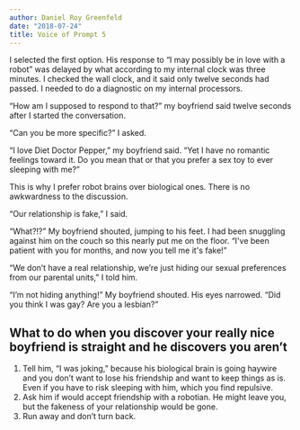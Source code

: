 ```yaml
---
author: Daniel Roy Greenfeld
date: "2018-07-24"
title: Voice of Prompt 5
---
```



I selected the first option. His response to “I may possibly be in love with a robot” was delayed by what according to my internal clock was three minutes. I checked the wall clock, and it said only twelve seconds had passed. I needed to do a diagnostic on my internal processors.

“How am I supposed to respond to that?” my boyfriend said twelve seconds after I started the conversation.

“Can you be more specific?” I asked.

“I love Diet Doctor Pepper,” my boyfriend said. “Yet I have no romantic feelings toward it. Do you mean that or that you prefer a sex toy to ever sleeping with me?”

This is why I prefer robot brains over biological ones. There is no awkwardness to the discussion.

“Our relationship is fake,” I said.

“What?!?” My boyfriend shouted, jumping to his feet. I had been snuggling against him on the couch so this nearly put me on the floor. “I've been patient with you for months, and now you tell me it's fake!”

“We don’t have a real relationship, we’re just hiding our sexual preferences from our parental units,” I told him.

“I’m not hiding anything!” My boyfriend shouted. His eyes narrowed. “Did you think I was gay? Are you a lesbian?”

## What to do when you discover your really nice boyfriend is straight and he discovers you aren’t

1. Tell him, “I was joking,” because his biological brain is going haywire and you don’t want to lose his friendship and want to keep things as is. Even if you have to risk sleeping with him, which you find repulsive.
2. Ask him if would accept friendship with a robotian. He might leave you, but the fakeness of your relationship would be gone.
3. Run away and don’t turn back.
